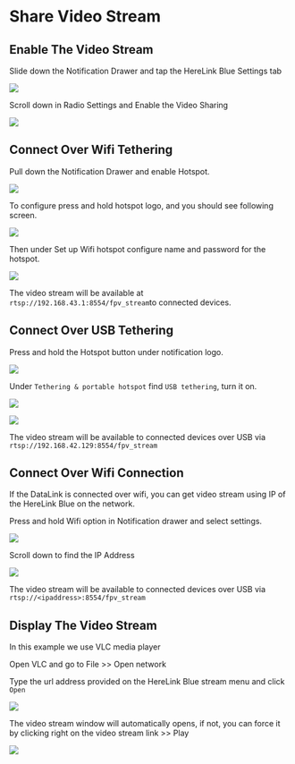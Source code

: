 # Share Video Stream

## Enable The Video Stream

Slide down the Notification Drawer and tap the HereLink Blue Settings tab

![](../../../../.gitbook/assets/91.png)

Scroll down in Radio Settings and Enable the Video Sharing

![](<../../../../.gitbook/assets/Screen Shot 2021-02-14 at 12.33.23 PM.png>)

## Connect Over Wifi Tethering

Pull down the Notification Drawer and enable Hotspot.

![](<../../../../.gitbook/assets/Screen Shot 2021-02-14 at 12.35.35 PM.png>)

To configure press and hold hotspot logo, and you should see following screen.

![](<../../../../.gitbook/assets/image (10).png>)

Then under Set up Wifi hotspot configure name and password for the hotspot.

![](<../../../../.gitbook/assets/image (12) (1).png>)

The video stream will be available at `rtsp://192.168.43.1:8554/fpv_stream`to connected devices.

## Connect Over USB Tethering

Press and hold the Hotspot button under notification logo.

![](<../../../../.gitbook/assets/Screen Shot 2021-02-14 at 12.35.35 PM (1).png>)

Under `Tethering & portable hotspot` find `USB tethering`, turn it on.

![](<../../../../.gitbook/assets/image (13) (1).png>)

![](<../../../../.gitbook/assets/Screen Shot 2021-02-14 at 12.41.01 PM.png>)

The video stream will be available to connected devices over USB via `rtsp://192.168.42.129:8554/fpv_stream`

## Connect Over Wifi Connection

If the DataLink is connected over wifi, you can get video stream using IP of the HereLink Blue on the network.

Press and hold Wifi option in Notification drawer and select settings.

![](<../../../../.gitbook/assets/image (14).png>)

Scroll down to find the IP Address

![](<../../../../.gitbook/assets/image (15) (1).png>)

The video stream will be available to connected devices over USB via `rtsp://<ipaddress>:8554/fpv_stream`

## Display The Video Stream

In this example we use VLC media player

Open VLC and go to File >> Open network

Type the url address provided on the HereLink Blue stream menu and click `Open`&#x20;

![](<../../../../.gitbook/assets/image (16) (1).png>)

The video stream window will automatically opens, if not, you can force it by clicking right on the video stream link >> Play

![](<../../../../.gitbook/assets/image (18) (1).png>)
